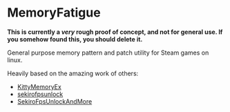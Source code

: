 # MemoryFatigue

**This is currently a _very_ rough proof of concept, and not for general use. If you somehow found this, you should delete it.**

General purpose memory pattern and patch utility for Steam games on linux.

Heavily based on the amazing work of others:
- [KittyMemoryEx](https://github.com/MJx0/KittyMemoryEx)
- [sekirofpsunlock](https://github.com/Lahvuun/sekirofpsunlock)
- [SekiroFpsUnlockAndMore](https://github.com/uberhalit/SekiroFpsUnlockAndMore)
